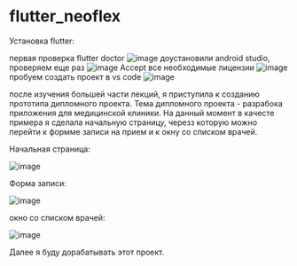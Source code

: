 # flutter_neoflex
Установка flutter:

первая проверка flutter doctor
![image](https://github.com/user-attachments/assets/b02f0607-9a13-47b9-a187-fb2a34d4f78b)
доустановили android studio, проверяем еще раз
![image](https://github.com/user-attachments/assets/14a205f0-8a6f-494e-879e-9a2bbcd4b234)
Accept все необходимые лицензии
![image](https://github.com/user-attachments/assets/b2dfbeb2-3f0d-45d1-ad7b-b75bd6d17638)
пробуем создать проект в vs code
![image](https://github.com/user-attachments/assets/c0a65dab-0625-48ec-b6b1-d129b0c1c933)

после изучения большей части лекций, я приступила к созданию прототипа дипломного проекта. Тема дипломного проекта - разрабока приложения для медицинской клиники. На данный момент в качесте примера я сделала начальную страницу, черезз которую можно перейти к формме записи на прием и к окну со списком врачей.

Начальная страница:

![image](https://github.com/user-attachments/assets/88b6fdde-1b71-4583-9e57-16bc87c4826e)

Форма записи:

![image](https://github.com/user-attachments/assets/c51303aa-64ef-4eb9-b29c-ac37dea4cb64)

окно со списком врачей:

![image](https://github.com/user-attachments/assets/bd614307-ed71-46f0-be5f-7fd570a0bad8)

Далее я буду дорабатывать этот проект. 
